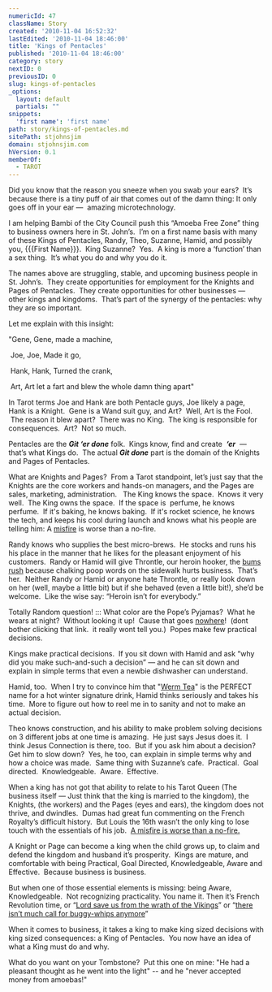 ```yaml
---
numericId: 47
className: Story
created: '2010-11-04 16:52:32'
lastEdited: '2010-11-04 18:46:00'
title: 'Kings of Pentacles'
published: '2010-11-04 18:46:00'
category: story
nextID: 0
previousID: 0
slug: kings-of-pentacles
_options:
  layout: default
  partials: ""
snippets:
  'first name': 'first name'
path: story/kings-of-pentacles.md
sitePath: stjohnsjim
domain: stjohnsjim.com
hVersion: 0.1
memberOf:
  - TAROT
---
```

Did you know that the reason you sneeze when you swab your ears?&nbsp; It&rsquo;s because there is a tiny puff of air that comes out of the damn thing: It only goes off in your ear &mdash;&nbsp; amazing microtechnology.

I am helping Bambi of the City Council push this &ldquo;Amoeba Free Zone&rdquo; thing to business owners here in St. John&rsquo;s.&nbsp; I&rsquo;m on a first name basis with many of these Kings of Pentacles, Randy, Theo, Suzanne, Hamid, and possibly you, {{{First Name}}}.&nbsp; King Suzanne?&nbsp; Yes.&nbsp; A king is more a &lsquo;function&rsquo; than a sex thing.&nbsp; It&rsquo;s what you do and why you do it.

The names above are struggling, stable, and upcoming business people in St. John&rsquo;s.&nbsp; They create opportunities for employment for the Knights and Pages of Pentacles.&nbsp; They create opportunities for other businesses &mdash; other kings and kingdoms.&nbsp; That&rsquo;s part of the synergy of the pentacles: why they are so important.

Let me explain with this insight:

&quot;Gene, Gene, made a machine,

&nbsp;Joe, Joe, Made it go,

&nbsp;Hank, Hank, Turned the crank,

&nbsp;Art, Art let a fart and blew the whole damn thing apart&quot;

In Tarot terms Joe and Hank are both Pentacle guys, Joe likely a page, Hank is a Knight. &nbsp;Gene is a Wand suit guy, and Art? &nbsp;Well, Art is the Fool. &nbsp;The reason it blew apart? &nbsp;There was no King. &nbsp;The king is responsible for consequences. &nbsp;Art? &nbsp;Not so much.

Pentacles are the **_Git &lsquo;er done_** folk.&nbsp; Kings know, find and create&nbsp; _**&lsquo;er**_&nbsp; &mdash; that&rsquo;s what Kings do.&nbsp; The actual&nbsp;_**Git done**_&nbsp;part is the domain of the Knights and Pages of Pentacles. &nbsp; &nbsp;

What are Knights and Pages?&nbsp; From a Tarot standpoint, let&rsquo;s just say that the Knights are the core workers and hands-on managers, and the Pages are sales, marketing, administration. &nbsp; The King knows the space.&nbsp; Knows it very well. &nbsp;The King owns the space. &nbsp;If the space is &nbsp;perfume, he knows perfume. &nbsp;If it's baking, he knows baking. &nbsp;If it's rocket science, he knows the tech, and keeps his cool during launch and knows what his people are telling him: A [misfire][0] is worse than a no-fire.

Randy knows who supplies the best micro-brews.&nbsp; He stocks and runs his his place in the manner that he likes for the pleasant enjoyment of his customers. &nbsp;Randy or Hamid will give Throntle, our heroin hooker, the [bums rush][1] because chalking poop words on the sidewalk hurts business.&nbsp; That&rsquo;s her.&nbsp; Neither Randy or Hamid or anyone hate Throntle, or really look down on her (well, maybe a little bit) but if she behaved (even a little bit!), she&rsquo;d be welcome.&nbsp; Like the wise say: &ldquo;Heroin isn&rsquo;t for everybody.&rdquo;

Totally Random question! :::&nbsp;What color are the Pope&rsquo;s Pyjamas?&nbsp; What he wears at night?&nbsp; Without looking it up! &nbsp;Cause that goes [nowhere][2]! &nbsp;(dont bother clicking that link. &nbsp;it really wont tell you.) &nbsp;Popes make few practical decisions.

Kings make practical decisions.&nbsp; If you sit down with Hamid and ask &ldquo;why did you make such-and-such a decision&rdquo; &mdash; and he can sit down and explain in simple terms that even a newbie dishwasher can understand.

Hamid, too. &nbsp;When I try to convince him that &quot;[Werm Tea][3]&quot; is the PERFECT name for a hot winter signature drink, Hamid thinks seriously and takes his time. &nbsp;More to figure out how to reel me in to sanity and not to make an actual decision.

Theo knows construction, and his ability to make problem solving decisions on 3 different jobs at one time is amazing.&nbsp; He just says Jesus does it. &nbsp;I think Jesus Connection is there, too. &nbsp;But if you ask him about a decision?&nbsp; Get him to slow down?&nbsp; Yes, he too, can explain in simple terms why and how a choice was made. &nbsp;Same thing with Suzanne&rsquo;s cafe.&nbsp; Practical.&nbsp; Goal directed.&nbsp; Knowledgeable.&nbsp; Aware.&nbsp; Effective.

When a king has not got that ability to relate to his Tarot Queen (The business itself &mdash; Just think that the king is married to the kingdom), the Knights, (the workers) and the Pages (eyes and ears), the kingdom does not thrive, and dwindles.&nbsp; Dumas had great fun commenting on the French Royalty&rsquo;s difficult history.&nbsp; But Louis the 16th wasn&rsquo;t the only king to lose touch with the essentials of his job.&nbsp; [A misfire is worse than a no-fire.][0]

A Knight or Page can become a king when the child grows up, to claim and defend the kingdom and husband it&rsquo;s prosperity.&nbsp; Kings are mature, and comfortable with being Practical, Goal Directed, Knowledgeable, Aware and Effective.&nbsp; Because business is business.

But when one of those essential elements is missing: being Aware, Knowledgeable.&nbsp; Not recognizing practicality. You name it. Then it&rsquo;s French Revolution time, or &ldquo;[Lord save us from the wrath of the Vikings][4]&rdquo; or &ldquo;[there isn&rsquo;t much call for buggy-whips anymore][5]&rdquo;

When it comes to business, it takes a king to make king sized decisions with king sized consequences: a King of Pentacles. &nbsp;You now have an idea of what a King must do and why.

What do you want on your Tombstone? &nbsp;Put this one on mine: &quot;He had a pleasant thought as he went into the light&quot; -- and he &quot;never accepted money from amoebas!&quot;

[0]: http://www.youtube.com/watch?v=_tSFYc40c08
[1]: http://www.urbandictionary.com/define.php?term=Bums%20Rush
[2]: http://www.google.com/search?rls=en&amp;q=the+popes+pajamas&amp;ie=UTF-8&amp;oe=UTF-8
[3]: http://wermtea.com
[4]: http://www.google.com/search?rls=en&amp;q=Lord+save+us+from+the+wrath+of+the+Viking&amp;ie=UTF-8&amp;oe=UTF-8
[5]: http://www.google.com/search?rls=en&amp;q=bankruptcy+rise&amp;ie=UTF-8&amp;oe=UTF-8